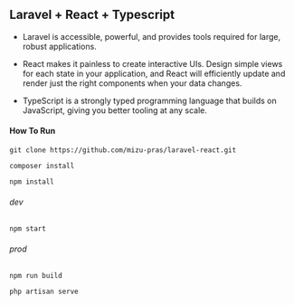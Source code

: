 ## Laravel + React + Typescript

- Laravel is accessible, powerful, and provides tools required for large, robust applications.

- React makes it painless to create interactive UIs. Design simple views for each state in your application, and React will efficiently update and render just the right components when your data changes.

- TypeScript is a strongly typed programming language that builds on JavaScript, giving you better tooling at any scale.

#### How To Run

```
git clone https://github.com/mizu-pras/laravel-react.git

composer install

npm install
```

###### dev

```
npm start
```

###### prod

```
npm run build

php artisan serve
```
